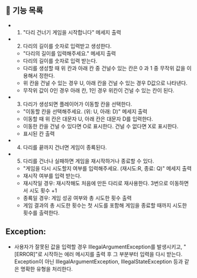 ## 🚀 기능 목록

-
    1. "다리 건너기 게임을 시작합니다" 메세지 출력
-
    2. 다리의 길이를 숫자로 입력받고 생성한다.

    - "다리의 길이를 입력해주세요." 메세지 출력
    - 다리의 길이를 숫자로 입력 받는다.
    - 다리를 생성할 때 위 칸과 아래 칸 중 건널수 있는 칸은 0 과 1 중 무작위 값을 이용해서 정한다.
    - 위 칸을 건널 수 있는 경우 U, 아래 칸을 건널 수 있는 경우 D값으로 나타낸다.
    - 무작위 값이 0인 경우 아래 칸, 1인 경우 위칸이 건널 수 있는 칸이 된다.
-
    3. 다리가 생성되면 플레이어가 이동할 칸을 선택한다.

    - "이동할 칸을 선택해주세요. (위: U, 아래: D)" 메세지 출력
    - 이동할 때 위 칸은 대문자 U, 아래 칸은 대문자 D를 입력한다.
    - 이동한 칸을 건널 수 있다면 O로 표시한다. 건널 수 없다면 X로 표시한다.
    - 표시된 칸 출력
-
    4. 다리를 끝까지 건너면 게임이 종룍된다.
-
    5. 다리를 건너나 실패하면 게임을 재시작하거나 종료할 수 있다.

    - "게임을 다시 시도할지 여부를 입력해주세요. (재시도:R, 종료: Q)" 메세지 출력
    - 재시작 여부를 입력 받는다.
    - 재시작일 경우: 재시작해도 처음에 만든 다리로 재사용한다. 3번으로 이동하면서 시도 횟수 +1
    - 종룍일 경우: 게임 성공 여부와 총 시도한 횟수 출력
    - 게임 결과의 총 시도한 횟수는 첫 시도를 포함해 게임을 종료할 때까지 시도한 횟수를 출력한다.

## Exception:

- 사용자가 잘못된 값을 입력할 경우 IllegalArgumentException를 발생시키고, "[ERROR]"로 시작하는 에러 메시지를 출력 후 그 부분부터 입력을 다시 받는다.
  Exception이 아닌 IllegalArgumentException, IllegalStateException 등과 같은 명확한 유형을 처리한다.